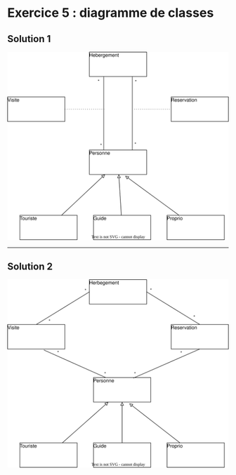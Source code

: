 # Exercice 5 : diagramme de classes

## Solution 1

![s1](./solution_1.svg)

---

## Solution 2

![s2](./solution_2.svg)